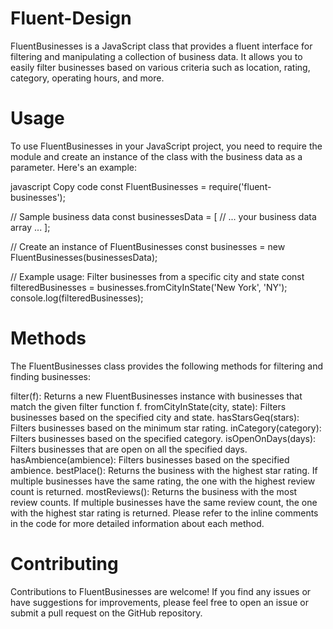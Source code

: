 # Fluent-Design

FluentBusinesses is a JavaScript class that provides a fluent interface for filtering and manipulating a collection of business data. It allows you to easily filter businesses based on various criteria such as location, rating, category, operating hours, and more.


# Usage
To use FluentBusinesses in your JavaScript project, you need to require the module and create an instance of the class with the business data as a parameter. Here's an example:

javascript
Copy code
const FluentBusinesses = require('fluent-businesses');

// Sample business data
const businessesData = [
  // ... your business data array ...
];

// Create an instance of FluentBusinesses
const businesses = new FluentBusinesses(businessesData);

// Example usage: Filter businesses from a specific city and state
const filteredBusinesses = businesses.fromCityInState('New York', 'NY');
console.log(filteredBusinesses);

# Methods
The FluentBusinesses class provides the following methods for filtering and finding businesses:

filter(f): Returns a new FluentBusinesses instance with businesses that match the given filter function f.
fromCityInState(city, state): Filters businesses based on the specified city and state.
hasStarsGeq(stars): Filters businesses based on the minimum star rating.
inCategory(category): Filters businesses based on the specified category.
isOpenOnDays(days): Filters businesses that are open on all the specified days.
hasAmbience(ambience): Filters businesses based on the specified ambience.
bestPlace(): Returns the business with the highest star rating. If multiple businesses have the same rating, the one with the highest review count is returned.
mostReviews(): Returns the business with the most review counts. If multiple businesses have the same review count, the one with the highest star rating is returned.
Please refer to the inline comments in the code for more detailed information about each method.

# Contributing
Contributions to FluentBusinesses are welcome! If you find any issues or have suggestions for improvements, please feel free to open an issue or submit a pull request on the GitHub repository.
